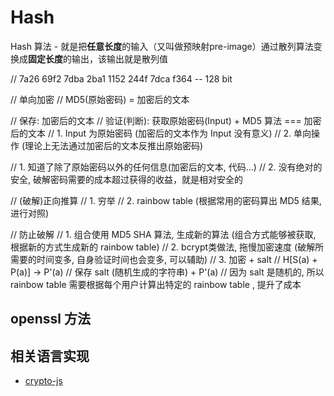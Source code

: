 # Hash

Hash 算法 - 就是把**任意长度**的输入（又叫做预映射pre-image）通过散列算法变换成**固定长度**的输出，该输出就是散列值

// 7a26 69f2 7dba 2ba1 1152 244f 7dca f364    -- 128 bit

// 单向加密
// MD5(原始密码) = 加密后的文本

// 保存: 加密后的文本
// 验证(判断): 获取原始密码(Input) + MD5 算法 === 加密后的文本
// 1. Input 为原始密码 (加密后的文本作为 Input 没有意义)
// 2. 单向操作 (理论上无法通过加密后的文本反推出原始密码)

// 1. 知道了除了原始密码以外的任何信息(加密后的文本, 代码...)
// 2. 没有绝对的安全, 破解密码需要的成本超过获得的收益，就是相对安全的

// (破解)正向推算
// 1. 穷举
// 2. rainbow table (根据常用的密码算出 MD5 结果, 进行对照)

// 防止破解
// 1. 组合使用 MD5 SHA 算法, 生成新的算法 (组合方式能够被获取, 根据新的方式生成新的 rainbow table)
// 2. bcrypt类做法, 拖慢加密速度 (破解所需要的时间变多, 自身验证时间也会变多, 可以辅助)
// 3. 加密 + salt
//      H[S(a) + P(a)] -> P'(a)
//      保存 salt (随机生成的字符串) + P'(a)
//      因为 salt 是随机的, 所以 rainbow table 需要根据每个用户计算出特定的 rainbow table , 提升了成本

## openssl 方法

## 相关语言实现

- [crypto-js](https://github.com/brix/crypto-js)